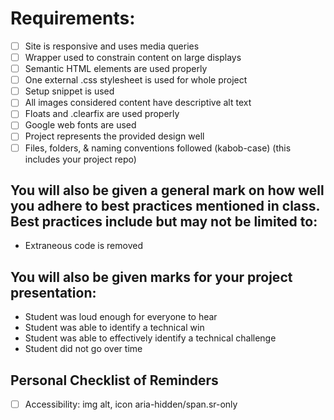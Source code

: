 # Requirements:

 - [ ] Site is responsive and uses media queries
 - [ ] Wrapper used to constrain content on large displays
 - [ ] Semantic HTML elements are used properly
 - [ ] One external .css stylesheet is used for whole project
 - [ ] Setup snippet is used
 - [ ] All images considered content have descriptive alt text
 - [ ] Floats and .clearfix are used properly
 - [ ] Google web fonts are used
 - [ ] Project represents the provided design well
 - [ ] Files, folders, & naming conventions followed (kabob-case) (this includes your project repo)

## You will also be given a general mark on how well you adhere to best practices mentioned in class. Best practices include but may not be limited to:

 - Extraneous code is removed

## You will also be given marks for your project presentation:

 - Student was loud enough for everyone to hear
 - Student was able to identify a technical win
 - Student was able to effectively identify a technical challenge
 - Student did not go over time


## Personal Checklist of Reminders

 - [ ] Accessibility: img alt, icon aria-hidden/span.sr-only